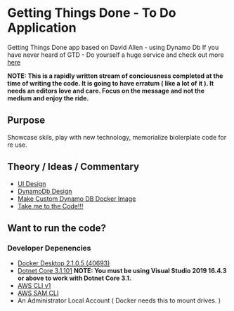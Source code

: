 # Getting Things Done - To Do Application
Getting Things Done app based on David Allen - using Dynamo Db 
If you have never heard of GTD - Do yourself a huge service and check out more [here](https://www.amazon.com/Getting-Things-Done-Stress-Free-Productivity/dp/0143126563/ref=sr_1_2?crid=1VE575S8WWMKQ&keywords=david+allen+getting+things+done&qid=1580194663&sprefix=David+Allen%2Caps%2C173&sr=8-2)

**__NOTE:  This is a rapidly written stream of conciousness completed at the time of writing the code. It is going to have erratum ( like a lot of it ).  It needs an editors love and care.  Focus on the message and not the medium and enjoy the ride.__**  

## Purpose
Showcase skils, play with new technology, memorialize biolerplate code for re use. 

## Theory / Ideas / Commentary

* [UI Design](./Design/README.md)
* [DynamoDb Design](./DynamoDbModeling/README.md)
* [Make Custom Dynamo DB Docker Image](./MakeDnaymoDbDockerImage/README.md)
* [Take me to the Code!!!](./Code/README.md)

## Want to run the code?  
### Developer Depenencies
* [Docker Desktop 2.1.0.5 (40693)](https://docs.docker.com/docker-for-windows/install/)
* [Dotnet Core 3.1.101](https://dotnet.microsoft.com/download/dotnet-core/3.1)
__NOTE: You must be using Visual Studio 2019 16.4.3 or above to work with Dotnet Core 3.1.__
* [AWS CLI v1](https://docs.aws.amazon.com/cli/latest/userguide/install-windows.html#install-msi-on-windows)
* [AWS SAM CLI](https://docs.aws.amazon.com/serverless-application-model/latest/developerguide/serverless-sam-cli-install-windows.html)
* An Administrator Local Account ( Docker needs this to mount drives. )
